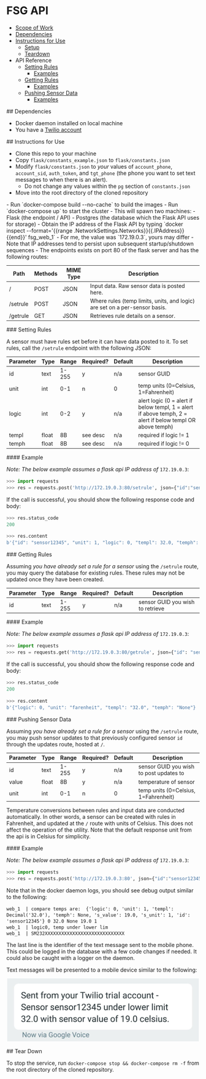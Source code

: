 # FSG API

- [Scope of Work](./SOW.md)
- [Dependencies](#d)
- [Instructions for Use](#ifu)
  - [Setup](#su)
  - [Teardown](#td)
- API Reference
  - [Setting Rules](#sr)
    - [Examples](#sre)
  - [Getting Rules](#gr)
    - [Examples](#gre)
  - [Pushing Sensor Data](#psd)
    - [Examples](#psde)

<a name="d"/>
## Dependencies

- Docker daemon installed on local machine
- You have a [Twilio account](https://www.twilio.com/try-twilio)

<a name="ifu"/>
## Instructions for Use

- Clone this repo to your machine
- Copy `flask/constants_example.json` to `flask/constants.json`
- Modify `flask/constants.json` to _your_ values of `account_phone`, `account_sid`,
    `auth_token`, and `tgt_phone` (the phone you want to set text
    messages to when there is an alert).
  - Do not change any values within the `pg` section of `constants.json`
- Move into the root directory of the cloned repository
<a name="su"/>
- Run `docker-compose build --no-cache` to build the images
- Run `docker-compose up` to start the cluster
  - This will spawn two machines:
    - Flask (the endpoint / API)
    - Postgres (the database which the Flask API uses for storage)
- Obtain the IP address of the Flask API by typing `docker inspect --format='{{range .NetworkSettings.Networks}}{{.IPAddress}}{{end}}' fsg_web_1`
    - For me, the value was `172.19.0.3`, yours may differ
    - Note that IP addresses tend to persist upon subsequent
        startup/shutdown sequences
- The endpoints exists on port 80 of the flask server and has the
    following routes:

| Path | Methods | MIME Type | Description |
| --- | --- | --- | --- |
|  /   | POST | JSON | Input data. Raw sensor data is posted here. |
| /setrule | POST | JSON | Where rules (temp limits, units, and logic) are set on a per-sensor basis. |
| /getrule | GET | JSON | Retrieves rule details on a sensor. |

<a name="sr"/>
### Setting Rules

A sensor must have rules set before it can have data posted to it. To set
rules, call the `/setrule` endpoint with the following JSON:

| Parameter | Type | Range | Required? | Default | Description              |
| --------- | ---- | ----- | --------- | ------- | ------------------------ |
| id        | text | 1-255 | y         | n/a     | sensor GUID
| unit      | int  | 0-1   | n         | 0       | temp units (0=Celsius, 1=Fahrenheit) |
| logic     | int  | 0-2   | y         | n/a     | alert logic (0 = alert if below templ, 1 = alert if above temph, 2 = alert if below templ OR above temph) |
| templ     | float | 8B | see desc | n/a | required if logic != 1 |
| temph     | float | 8B | see desc | n/a | required if logic != 0 |

<a name="sre"/>
#### Example

_Note: The below example assumes a flask api IP address of_ `172.19.0.3`:

```python
>>> import requests
>>> res = requests.post('http://172.19.0.3:80/setrule', json={"id":"sensor12345", "unit":1, "logic":0, "temph": 32})
```

If the call is successful, you should show the following response code and
body:

```python
>>> res.status_code
200
```

```python
>>> res.content
b'{"id": "sensor12345", "unit": 1, "logic": 0, "templ": 32.0, "temph": ""}'
```

<a name="gr"/>
### Getting Rules

Assuming _you have already set a rule for a sensor_ using the `/setrule`
route, you may query the database for existing rules. These rules may not
be updated once they have been created.

| Parameter | Type | Range | Required? | Default | Description              |
| --------- | ---- | ----- | --------- | ------- | ------------------------ |
| id        | text | 1-255 | y         | n/a     | sensor GUID you wish to retrieve |

<a name="gre"/>
#### Example

_Note: The below example assumes a flask api IP address of_ `172.19.0.3`:

```python
>>> import requests
>>> res = requests.get('http://172.19.0.3:80/getrule', json={"id": "sensor12345"})
```

If the call is successful, you should show the following response code and body:

```python
>>> res.status_code
200
```

```python
>>> res.content
b'{"logic": 0, "unit": "farenheit", "templ": "32.0", "temph": "None"}
```

<a name="psd"/>
### Pushing Sensor Data

Assuming _you have already set a rule for a sensor_ using the `/setrule`
route, you may push sensor updates to that previously configured sensor `id`
through the updates route, hosted at `/`.

| Parameter | Type | Range | Required? | Default | Description              |
| --------- | ---- | ----- | --------- | ------- | ------------------------ |
| id        | text | 1-255 | y         | n/a     | sensor GUID you wish to post updates to |
| value     | float| 8B    | y         | n/a     | temperature of sensor |
| unit      | int  | 0-1   | n         | 0       | temp units (0=Celsius, 1=Fahrenheit) |

Temperature conversions between rules and input data are conducted
automatically. In other words, a sensor can be created with rules in
Fahrenheit, and updated at the `/` route with units of Celsius. This does not
affect the operation of the utility. Note that the default response unit from
the api is in Celsius for simplicity.

<a name="psde"/>
#### Example

_Note: The below example assumes a flask api IP address of_ `172.19.0.3`:

```python
>>> import requests
>>> res = requests.post('http://172.19.0.3:80', json={"id":"sensor12345", "value": 19, "unit": 1})
```

Note that in the docker daemon logs, you should see debug output similar to the
following:

```
web_1  | compare temps are:  {'logic': 0, 'unit': 1, 'templ': Decimal('32.0'), 'temph': None, 's_value': 19.0, 's_unit': 1, 'id': 'sensor12345'} 0 32.0 None 19.0 1
web_1  | logic0, temp under lower lim
web_1  | SM232XXXXXXXXXXXXXXXXXXXXXXXXXXXXX
```

The last line is the identifier of the text message sent to the mobile phone.
This could be logged in the database with a few code changes if needed. It
could also be caught with a logger on the daemon.

Text messages will be presented to a mobile device similar to the following:

<p align="center">
  <img src="./assets/sms.jpg" width="500">
</p>

<a name="td"/>
## Tear Down

To stop the service, run `docker-compose stop && docker-compose rm -f` from the
root directory of the cloned repository.
